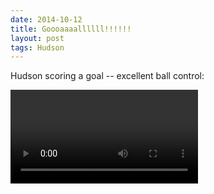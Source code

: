 ```yaml
---
date: 2014-10-12
title: Goooaaaallllll!!!!!!
layout: post
tags: Hudson
---
```

Hudson scoring a goal -- excellent ball control:

<video src="/video/Video%20Oct%2011%2C%2011%2045%2012%20AM.mov" controls>
</video>
